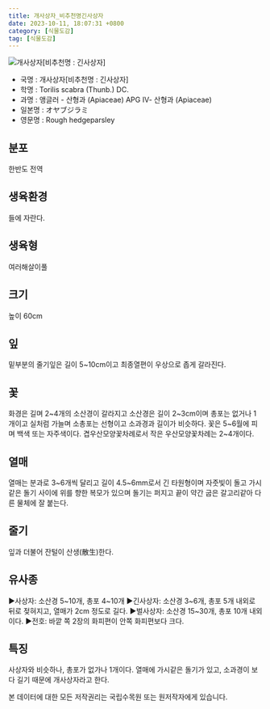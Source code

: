 ```yaml
---
title: 개사상자_비추천명긴사상자
date: 2023-10-11, 18:07:31 +0800
category: [식물도감]
tag: [식물도감]
---
```




![개사상자[비추천명 : 긴사상자]](http://www.nature.go.kr/fileUpload/plants/basic/Umbelliferae/Torilis/8279/1_th2.JPG)
- 국명 : 개사상자[비추천명 : 긴사상자]
- 학명 : Torilis scabra (Thunb.) DC.
- 과명 : 앵글러 - 산형과 (Apiaceae) APG Ⅳ- 산형과 (Apiaceae)
- 일본명 : オヤブジラミ
- 영문명 : Rough hedgeparsley


## 분포
한반도 전역
## 생육환경
들에 자란다.
## 생육형
여러해살이풀
## 크기
높이 60cm
## 잎
밑부분의 줄기잎은 길이 5~10cm이고 최종열편이 우상으로 좁게 갈라진다.
## 꽃
화경은 길며 2~4개의 소산경이 갈라지고 소산경은 길이 2~3cm이며 총포는 없거나 1개이고 실처럼 가늘며 소총포는 선형이고 소과경과 길이가 비슷하다. 꽃은 5~6월에 피며 백색 또는 자주색이다. 겹우산모양꽃차례로서 작은 우산모양꽃차례는 2~4개이다.
## 열매
열매는 분과로 3~6개씩 달리고 길이 4.5~6mm로서 긴 타원형이며 자줏빛이 돌고 가시같은 돌기 사이에 위를 향한 복모가 있으며 돌기는 퍼지고 끝이 약간 굽은 갈고리같아 다른 물체에 잘 붙는다.
## 줄기
잎과 더불어 잔털이 산생(散生)한다.
## 유사종
▶사상자: 소산경 5~10개, 총포 4~10개▶긴사상자: 소산경 3~6개, 총포 5개 내외로 뒤로 젖혀지고, 열매가 2cm 정도로 길다.▶벌사상자: 소산경 15~30개, 총포 10개 내외이다.▶전호: 바깥 쪽 2장의 화피편이 안쪽 화피편보다 크다.
## 특징
사상자와 비슷하나, 총포가 없가나 1개이다. 열매에 가시같은 돌기가 있고, 소과경이 보다 길기 때문에 개사상자라고 한다.






본 데이터에 대한 모든 저작권리는 국립수목원 또는 원저작자에게 있습니다.
